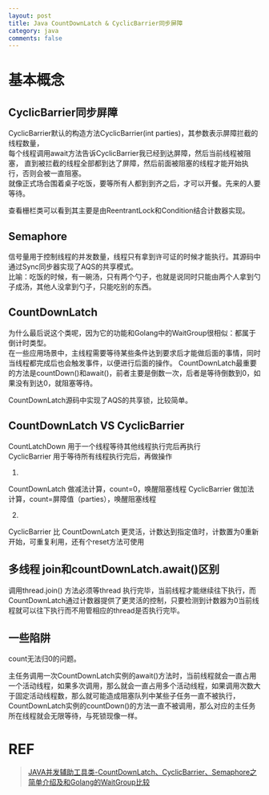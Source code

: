 ```yaml
---
layout: post
title: Java CountDownLatch & CyclicBarrier同步屏障
category: java
comments: false
---
```


# 基本概念
## CyclicBarrier同步屏障

CyclicBarrier默认的构造方法CyclicBarrier(int parties)，其参数表示屏障拦截的线程数量，  
每个线程调用await方法告诉CyclicBarrier我已经到达屏障，然后当前线程被阻塞， 
直到被拦截的线程全部都到达了屏障，然后前面被阻塞的线程才能开始执行，否则会被一直阻塞。  
就像正式场合围着桌子吃饭，要等所有人都到到齐之后，才可以开餐。先来的人要等待。

查看栅栏类可以看到其主要是由ReentrantLock和Condition结合计数器实现。

##  Semaphore
信号量用于控制线程的并发数量，线程只有拿到许可证的时候才能执行。其源码中通过Sync同步器实现了AQS的共享模式。    
比喻：吃饭的时候，有一碗汤，只有两个勺子，也就是说同时只能由两个人拿到勺子成汤，其他人没拿到勺子，只能吃别的东西。

## CountDownLatch
为什么最后说这个类呢，因为它的功能和Golang中的WaitGroup很相似：都属于倒计时类型。  
在一些应用场景中，主线程需要等待某些条件达到要求后才能做后面的事情，同时当线程都完成后也会触发事件，以便进行后面的操作。
CountDownLatch最重要的方法是countDown()和await()，前者主要是倒数一次，后者是等待倒数到0，如果没有到达0，就阻塞等待。

CountDownLatch源码中实现了AQS的共享锁，比较简单。

## CountDownLatch VS CyclicBarrier

CountLatchDown 用于一个线程等待其他线程执行完后再执行  
CyclicBarrier 用于等待所有线程执行完后，再做操作

1.

CountDownLatch 做减法计算，count=0，唤醒阻塞线程
CyclicBarrier 做加法计算，count=屏障值（parties），唤醒阻塞线程

2.

CyclicBarrier 比 CountDownLatch 更灵活，计数达到指定值时，计数置为0重新开始，可重复利用，还有个reset方法可使用

## 多线程 join和countDownLatch.await()区别

调用thread.join() 方法必须等thread 执行完毕，当前线程才能继续往下执行，而CountDownLatch通过计数器提供了更灵活的控制，只要检测到计数器为0当前线程就可以往下执行而不用管相应的thread是否执行完毕。

## 一些陷阱
count无法归0的问题。

主任务调用一次CountDownLatch实例的await()方法时，当前线程就会一直占用一个活动线程，如果多次调用，那么就会一直占用多个活动线程，如果调用次数大于固定活动线程数，那么就可能造成阻塞队列中某些子任务一直不被执行，CountDownLatch实例的countDown()的方法一直不被调用，那么对应的主任务所在线程就会无限等待，与死锁现像一样。

# REF
> [JAVA并发辅助工具类-CountDownLatch、CyclicBarrier、Semaphore之简单介绍及和Golang的WaitGroup比较](https://studygolang.com/articles/22003)